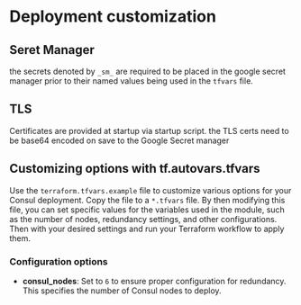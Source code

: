
# Deployment customization

## Seret Manager

the secrets denoted by `_sm_` are required to be placed in the google secret manager prior to their named values being used in the  `tfvars` file.

## TLS

Certificates are provided at startup via startup script. the TLS certs need to be base64 encoded on save to the Google Secret manager


## Customizing options with tf.autovars.tfvars

Use the `terraform.tfvars.example` file to customize various options for your Consul deployment. Copy the file to a `*.tfvars` file. By then modifying this file, you can set specific values for the variables used in the module, such as the number of nodes, redundancy settings, and other configurations.  Then with your desired settings and run your Terraform workflow to apply them.

### Configuration options

- **consul_nodes**: Set to `6` to ensure proper configuration for redundancy. This specifies the number of Consul nodes to deploy.

